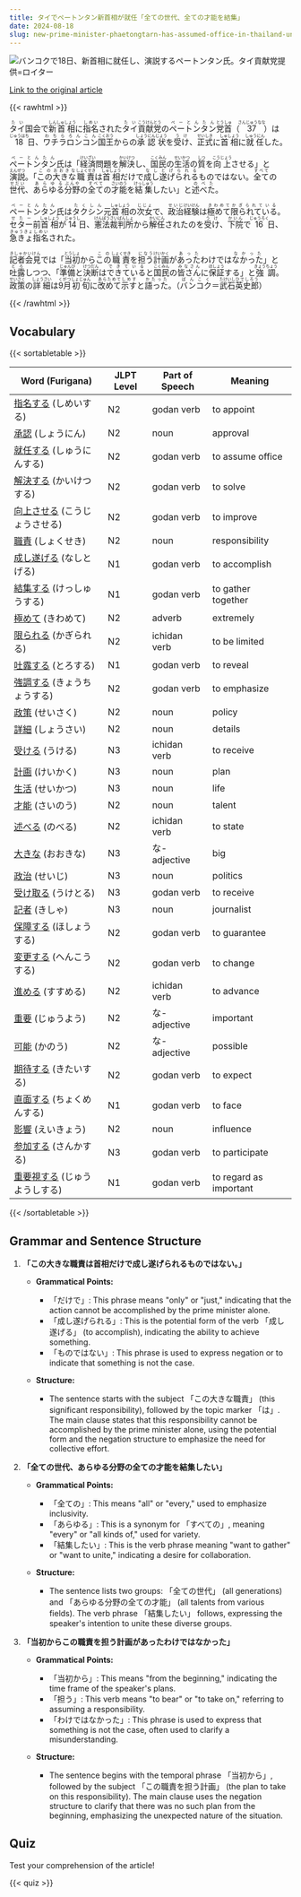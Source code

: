 ```yaml
---
title: タイでペートンタン新首相が就任「全ての世代、全ての才能を結集」
date: 2024-08-18
slug: new-prime-minister-phaetongtarn-has-assumed-office-in-thailand-uniting-all-generations-and-all-talents
---
```


![バンコクで18日、新首相に就任し、演説するペートンタン氏。タイ貢献党提供=ロイター](https://www.asahicom.jp/imgopt/img/d064701eb2/comm_L/AS20240818001808.jpg "バンコクで18日、新首相に就任し、演説するペートンタン氏。タイ貢献党提供=ロイター")

[Link to the original article](https://asahi.com/articles/ASS8L2SH2S8LSFVU291M.html?iref=pc_international_top__n)

{{< rawhtml >}}
<p><ruby>タイ<rt>たい</rt></ruby>国会で<ruby>新<rt>しん</rt></ruby><ruby>首相<rt>しゅしょう</rt></ruby>に<ruby>指名<rt>しめい</rt></ruby>された<ruby>タイ<rt>たい</rt></ruby><ruby>貢献党<rt>こうけんとう</rt></ruby>の<ruby>ペートンタン<rt>ぺーとんたん</rt></ruby><ruby>党首<rt>とうしゅ</rt></ruby>（<ruby>37<rt>さんじゅうなな</rt></ruby>）は<ruby>18<rt>じゅうはち</rt></ruby>日、<ruby>ワチラロンコン<rt>わちらろんこん</rt></ruby><ruby>国王<rt>こくおう</rt></ruby>からの<ruby>承認状<rt>しょうにんじょう</rt></ruby>を<ruby>受け<rt>うけ</rt></ruby>、<ruby>正式<rt>せいしき</rt></ruby>に<ruby>首相<rt>しゅしょう</rt></ruby>に<ruby>就任<rt>しゅうにん</rt></ruby>した。</p>

<p><ruby>ペートンタン<rt>ぺーとんたん</rt></ruby>氏は「<ruby>経済<rt>けいざい</rt></ruby>問題を<ruby>解決<rt>かいけつ</rt></ruby>し、<ruby>国民<rt>こくみん</rt></ruby>の<ruby>生活<rt>せいかつ</rt></ruby>の<ruby>質<rt>しつ</rt></ruby>を<ruby>向上<rt>こうじょう</rt></ruby>させる」と<ruby>演説<rt>えんぜつ</rt></ruby>。「<ruby>この<rt>この</rt></ruby><ruby>大きな<rt>おおきな</rt></ruby><ruby>職責<rt>しょくせき</rt></ruby>は<ruby>首相<rt>しゅしょう</rt></ruby>だけで<ruby>成し遂げられる<rt>なしとげられる</rt></ruby>ものではない。<ruby>全て<rt>すべて</rt></ruby>の<ruby>世代<rt>せだい</rt></ruby>、<ruby>あらゆる<rt>あらゆる</rt></ruby><ruby>分野<rt>ぶんや</rt></ruby>の<ruby>全て<rt>すべて</rt></ruby>の<ruby>才能<rt>さいのう</rt></ruby>を<ruby>結集<rt>けっしゅう</rt></ruby>したい」と<ruby>述べた<rt>のべた</rt></ruby>。</p>

<p><ruby>ペートンタン<rt>ぺーとんたん</rt></ruby>氏は<ruby>タクシン<rt>たくしん</rt></ruby>元<ruby>首相<rt>しゅしょう</rt></ruby>の<ruby>次女<rt>じじょ</rt></ruby>で、<ruby>政治<rt>せいじ</rt></ruby><ruby>経験<rt>けいけん</rt></ruby>は<ruby>極めて<rt>きわめて</rt></ruby><ruby>限られている<rt>かぎられている</rt></ruby>。<ruby>セター<rt>せたー</rt></ruby>前<ruby>首相<rt>しゅしょう</rt></ruby>が<ruby>14<rt>じゅうし</rt></ruby>日、<ruby>憲法<rt>けんぽう</rt></ruby><ruby>裁判所<rt>さいばんしょ</rt></ruby>から<ruby>解任<rt>かいにん</rt></ruby>されたのを<ruby>受け<rt>うけ</rt></ruby>、<ruby>下院<rt>かいん</rt></ruby>で<ruby>16<rt>じゅうろく</rt></ruby>日、<ruby>急きょ<rt>きゅうきょ</rt></ruby><ruby>指名<rt>しめい</rt></ruby>された。</p>

<p><ruby>記者会見<rt>きしゃかいけん</rt></ruby>では「<ruby>当初<rt>とうしょ</rt></ruby>から<ruby>この<rt>この</rt></ruby><ruby>職責<rt>しょくせき</rt></ruby>を<ruby>担う<rt>になう</rt></ruby><ruby>計画<rt>けいかく</rt></ruby>が<ruby>あった<rt>あった</rt></ruby>わけでは<ruby>なかった<rt>なかった</rt></ruby>」と<ruby>吐露<rt>とろ</rt></ruby>しつつ、「<ruby>準備<rt>じゅんび</rt></ruby>と<ruby>決断<rt>けつだん</rt></ruby>は<ruby>できている<rt>できている</rt></ruby>と<ruby>国民<rt>こくみん</rt></ruby>の<ruby>皆さん<rt>みなさん</rt></ruby>に<ruby>保証<rt>ほしょう</rt></ruby>する」と<ruby>強調<rt>きょうちょう</rt></ruby>。<ruby>政策<rt>せいさく</rt></ruby>の<ruby>詳細<rt>しょうさい</rt></ruby>は<ruby>9月<rt>くがつ</rt></ruby><ruby>初旬<rt>しょじゅん</rt></ruby>に<ruby>改めて<rt>あらためて</rt></ruby><ruby>示す<rt>しめす</rt></ruby>と<ruby>語った<rt>かたった</rt></ruby>。（<ruby>バンコク<rt>ばんこく</rt></ruby>＝<ruby>武石<rt>たけいし</rt></ruby><ruby>英史郎<rt>ひでしろう</rt></ruby>）</p>
{{< /rawhtml >}}

## Vocabulary


{{< sortabletable >}}

| Word (Furigana)          | JLPT Level | Part of Speech          | Meaning                          |
|--------------------------|------------|-------------------------|----------------------------------|
|[指名する](https://jisho.org/search/%E6%8C%87%E5%90%8D%E3%81%99%E3%82%8B) (しめいする)| N2         | godan verb              | to appoint                       |
|[承認](https://jisho.org/search/%E6%89%BF%E8%AA%8D) (しょうにん)| N2         | noun                    | approval                         |
|[就任する](https://jisho.org/search/%E5%B0%B1%E4%BB%BB%E3%81%99%E3%82%8B) (しゅうにんする)| N2         | godan verb              | to assume office                 |
|[解決する](https://jisho.org/search/%E8%A7%A3%E6%B1%BA%E3%81%99%E3%82%8B) (かいけつする)| N2         | godan verb              | to solve                         |
|[向上させる](https://jisho.org/search/%E5%90%91%E4%B8%8A%E3%81%95%E3%81%9B%E3%82%8B) (こうじょうさせる)| N2         | godan verb              | to improve                       |
|[職責](https://jisho.org/search/%E8%81%B7%E8%B2%AC) (しょくせき)| N2         | noun                    | responsibility                   |
|[成し遂げる](https://jisho.org/search/%E6%88%90%E3%81%97%E9%81%82%E3%81%92%E3%82%8B) (なしとげる)| N1         | godan verb              | to accomplish                    |
|[結集する](https://jisho.org/search/%E7%B5%90%E9%9B%86%E3%81%99%E3%82%8B) (けっしゅうする)| N1         | godan verb              | to gather together               |
|[極めて](https://jisho.org/search/%E6%A5%B5%E3%82%81%E3%81%A6) (きわめて)| N2         | adverb                  | extremely                        |
|[限られる](https://jisho.org/search/%E9%99%90%E3%82%89%E3%82%8C%E3%82%8B) (かぎられる)| N2         | ichidan verb            | to be limited                    |
|[吐露する](https://jisho.org/search/%E5%90%90%E9%9C%B2%E3%81%99%E3%82%8B) (とろする)| N1         | godan verb              | to reveal                        |
|[強調する](https://jisho.org/search/%E5%BC%B7%E8%AA%BF%E3%81%99%E3%82%8B) (きょうちょうする)| N2         | godan verb              | to emphasize                     |
|[政策](https://jisho.org/search/%E6%94%BF%E7%AD%96) (せいさく)| N2         | noun                    | policy                           |
|[詳細](https://jisho.org/search/%E8%A9%B3%E7%B4%B0) (しょうさい)| N2         | noun                    | details                          |
|[受ける](https://jisho.org/search/%E5%8F%97%E3%81%91%E3%82%8B) (うける)| N3         | ichidan verb            | to receive                       |
|[計画](https://jisho.org/search/%E8%A8%88%E7%94%BB) (けいかく)| N3         | noun                    | plan                             |
|[生活](https://jisho.org/search/%E7%94%9F%E6%B4%BB) (せいかつ)| N3         | noun                    | life                             |
|[才能](https://jisho.org/search/%E6%89%8D%E8%83%BD) (さいのう)| N2         | noun                    | talent                           |
|[述べる](https://jisho.org/search/%E8%BF%B0%E3%81%B9%E3%82%8B) (のべる)| N2         | ichidan verb            | to state                         |
|[大きな](https://jisho.org/search/%E5%A4%A7%E3%81%8D%E3%81%AA) (おおきな)| N3         | な-adjective            | big                              |
|[政治](https://jisho.org/search/%E6%94%BF%E6%B2%BB) (せいじ)| N3         | noun                    | politics                         |
|[受け取る](https://jisho.org/search/%E5%8F%97%E3%81%91%E5%8F%96%E3%82%8B) (うけとる)| N3         | godan verb              | to receive                       |
|[記者](https://jisho.org/search/%E8%A8%98%E8%80%85) (きしゃ)| N3         | noun                    | journalist                       |
|[保障する](https://jisho.org/search/%E4%BF%9D%E9%9A%9C%E3%81%99%E3%82%8B) (ほしょうする)| N2         | godan verb              | to guarantee                     |
|[変更する](https://jisho.org/search/%E5%A4%89%E6%9B%B4%E3%81%99%E3%82%8B) (へんこうする)| N2         | godan verb              | to change                        |
|[進める](https://jisho.org/search/%E9%80%B2%E3%82%81%E3%82%8B) (すすめる)| N2         | ichidan verb            | to advance                       |
|[重要](https://jisho.org/search/%E9%87%8D%E8%A6%81) (じゅうよう)| N2         | な-adjective            | important                        |
|[可能](https://jisho.org/search/%E5%8F%AF%E8%83%BD) (かのう)| N2         | な-adjective            | possible                         |
|[期待する](https://jisho.org/search/%E6%9C%9F%E5%BE%85%E3%81%99%E3%82%8B) (きたいする)| N2         | godan verb              | to expect                        |
|[直面する](https://jisho.org/search/%E7%9B%B4%E9%9D%A2%E3%81%99%E3%82%8B) (ちょくめんする)| N1         | godan verb              | to face                          |
|[影響](https://jisho.org/search/%E5%BD%B1%E9%9F%BF) (えいきょう)| N2         | noun                    | influence                        |
|[参加する](https://jisho.org/search/%E5%8F%82%E5%8A%A0%E3%81%99%E3%82%8B) (さんかする)| N3         | godan verb              | to participate                   |
|[重要視する](https://jisho.org/search/%E9%87%8D%E8%A6%81%E8%A6%96%E3%81%99%E3%82%8B) (じゅうようしする)| N1         | godan verb              | to regard as important           |

{{< /sortabletable >}}


## Grammar and Sentence Structure

1. **「この大きな職責は首相だけで成し遂げられるものではない。」**

   - **Grammatical Points:**
     - 「だけで」: This phrase means "only" or "just," indicating that the action cannot be accomplished by the prime minister alone.
     - 「成し遂げられる」: This is the potential form of the verb 「成し遂げる」 (to accomplish), indicating the ability to achieve something.
     - 「ものではない」: This phrase is used to express negation or to indicate that something is not the case.

   - **Structure:**
     - The sentence starts with the subject 「この大きな職責」 (this significant responsibility), followed by the topic marker 「は」. The main clause states that this responsibility cannot be accomplished by the prime minister alone, using the potential form and the negation structure to emphasize the need for collective effort.

2. **「全ての世代、あらゆる分野の全ての才能を結集したい」**

   - **Grammatical Points:**
     - 「全ての」: This means "all" or "every," used to emphasize inclusivity.
     - 「あらゆる」: This is a synonym for 「すべての」, meaning "every" or "all kinds of," used for variety.
     - 「結集したい」: This is the verb phrase meaning "want to gather" or "want to unite," indicating a desire for collaboration.

   - **Structure:**
     - The sentence lists two groups: 「全ての世代」 (all generations) and 「あらゆる分野の全ての才能」 (all talents from various fields). The verb phrase 「結集したい」 follows, expressing the speaker's intention to unite these diverse groups.

3. **「当初からこの職責を担う計画があったわけではなかった」**

   - **Grammatical Points:**
     - 「当初から」: This means "from the beginning," indicating the time frame of the speaker's plans.
     - 「担う」: This verb means "to bear" or "to take on," referring to assuming a responsibility.
     - 「わけではなかった」: This phrase is used to express that something is not the case, often used to clarify a misunderstanding.

   - **Structure:**
     - The sentence begins with the temporal phrase 「当初から」, followed by the subject 「この職責を担う計画」 (the plan to take on this responsibility). The main clause uses the negation structure to clarify that there was no such plan from the beginning, emphasizing the unexpected nature of the situation.

## Quiz

Test your comprehension of the article!

{{< quiz >}}